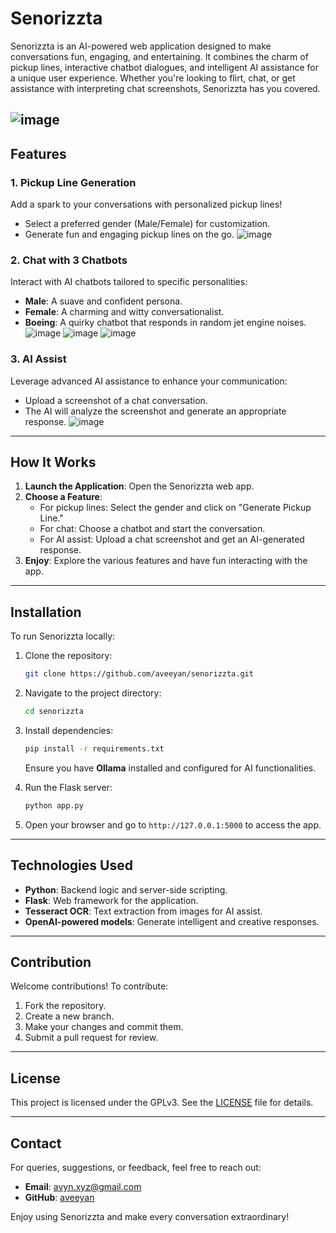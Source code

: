 # Senorizzta

Senorizzta is an AI-powered web application designed to make conversations fun, engaging, and entertaining. It combines the charm of pickup lines, interactive chatbot dialogues, and intelligent AI assistance for a unique user experience. Whether you're looking to flirt, chat, or get assistance with interpreting chat screenshots, Senorizzta has you covered.

![image](https://github.com/user-attachments/assets/13c003cb-8e41-473e-896e-34b9107414e1)
---

## Features

### 1. Pickup Line Generation
Add a spark to your conversations with personalized pickup lines! 
- Select a preferred gender (Male/Female) for customization.
- Generate fun and engaging pickup lines on the go.
![image](https://github.com/user-attachments/assets/e681a061-ae1c-409f-8654-351540ca1242)


### 2. Chat with 3 Chatbots
Interact with AI chatbots tailored to specific personalities:
- **Male**: A suave and confident persona.
- **Female**: A charming and witty conversationalist.
- **Boeing**: A quirky chatbot that responds in random jet engine noises.
![image](https://github.com/user-attachments/assets/2469ce44-e503-4f87-a323-7c38ea8dea5d)
![image](https://github.com/user-attachments/assets/bccca58b-f009-487c-88d7-8e895d1def4e)
![image](https://github.com/user-attachments/assets/adf3e9aa-e93a-4552-bd52-1fbf298ea020)

### 3. AI Assist
Leverage advanced AI assistance to enhance your communication:
- Upload a screenshot of a chat conversation.
- The AI will analyze the screenshot and generate an appropriate response.
![image](https://github.com/user-attachments/assets/41ae0291-dc6e-4a2c-9f6f-2a4c85b6ede8)

---

## How It Works

1. **Launch the Application**: Open the Senorizzta web app.
2. **Choose a Feature**:
   - For pickup lines: Select the gender and click on "Generate Pickup Line."
   - For chat: Choose a chatbot and start the conversation.
   - For AI assist: Upload a chat screenshot and get an AI-generated response.
3. **Enjoy**: Explore the various features and have fun interacting with the app.

---

## Installation

To run Senorizzta locally:

1. Clone the repository:
   ```bash
   git clone https://github.com/aveeyan/senorizzta.git
   ```

2. Navigate to the project directory:
   ```bash
   cd senorizzta
   ```

3. Install dependencies:
   ```bash
   pip install -r requirements.txt
   ```

   Ensure you have **Ollama** installed and configured for AI functionalities.

4. Run the Flask server:
   ```bash
   python app.py
   ```

5. Open your browser and go to `http://127.0.0.1:5000` to access the app.

---

## Technologies Used
- **Python**: Backend logic and server-side scripting.
- **Flask**: Web framework for the application.
- **Tesseract OCR**: Text extraction from images for AI assist.
- **OpenAI-powered models**: Generate intelligent and creative responses.

---

## Contribution
Welcome contributions! To contribute:
1. Fork the repository.
2. Create a new branch.
3. Make your changes and commit them.
4. Submit a pull request for review.

---

## License
This project is licensed under the GPLv3. See the [LICENSE](LICENSE) file for details.

---

## Contact
For queries, suggestions, or feedback, feel free to reach out:
- **Email**: avyn.xyz@gmail.com
- **GitHub**: [aveeyan](https://github.com/aveeyan)

Enjoy using Senorizzta and make every conversation extraordinary!

